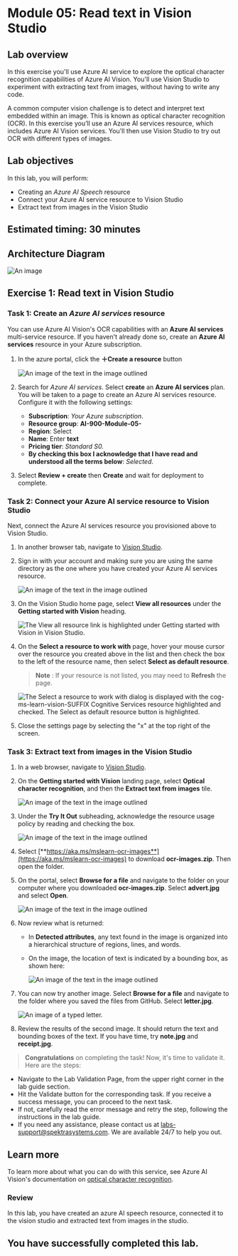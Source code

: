 # Module 05: Read text in Vision Studio

## Lab overview

In this exercise you'll use Azure AI service to explore the optical character recognition capabilities of Azure AI Vision. You'll use Vision Studio to experiment with extracting text from images, without having to write any code.

A common computer vision challenge is to detect and interpret text embedded within an image. This is known as optical character recognition (OCR). In this exercise you’ll use an Azure AI services resource, which includes Azure AI Vision services. You'll then use Vision Studio to try out OCR with different types of images.

## Lab objectives

In this lab, you will perform:

- Creating an *Azure AI Speech* resource
- Connect your Azure AI service resource to Vision Studio
- Extract text from images in the Vision Studio

## Estimated timing: 30 minutes

## Architecture Diagram

![An image](media/arch5.PNG)

## Exercise 1: Read text in Vision Studio
### Task 1: Create an *Azure AI services* resource

You can use Azure AI Vision's OCR capabilities with an **Azure AI services** multi-service resource. If you haven't already done so, create an **Azure AI services** resource in your Azure subscription.

1. In the azure portal, click the **&#65291;Create a resource** button

    ![An image of the text in the image outlined](media/lab-5(1).png)

1. Search for *Azure AI services*. Select **create** an **Azure AI services** plan. You will be taken to a page to create an Azure      AI services resource. Configure it with the following settings:
    - **Subscription**: *Your Azure subscription*.
    - **Resource group**: **AI-900-Module-05-<inject key="DeploymentID" enableCopy="false" />**
    - **Region**: Select **<inject key="location" enableCopy="false"/>**
    - **Name**: Enter **text<inject key="DeploymentID" enableCopy="false" />**
    - **Pricing tier**: *Standard S0.*
    - **By checking this box I acknowledge that I have read and understood all the terms below**: *Selected*.

1. Select **Review + create** then **Create** and wait for deployment to complete.

### Task 2: Connect your Azure AI service resource to Vision Studio

Next, connect the Azure AI services resource you provisioned above to Vision Studio.

1. In another browser tab, navigate to [Vision Studio](https://portal.vision.cognitive.azure.com?azure-portal=true).

1. Sign in with your account and making sure you are using the same directory as the one where you have created your Azure AI services resource.

   ![An image of the text in the image outlined](media/lab-5(2).png)

1. On the Vision Studio home page, select **View all resources** under the **Getting started with Vision** heading.

    ![The View all resource link is highlighted under Getting started with Vision in Vision Studio.](./media/lab-5(3).png)

1. On the **Select a resource to work with** page, hover your mouse cursor over the resource you created above in the list and then check the box to the left of the resource name, then select **Select as default resource**.

    > **Note** : If your resource is not listed, you may need to **Refresh** the page.

    ![The Select a resource to work with dialog is displayed with the cog-ms-learn-vision-SUFFIX Cognitive Services resource highlighted and checked. The Select as default resource button is highlighted.](./media/text.png)

1. Close the settings page by selecting the "x" at the top right of the screen.

### Task 3: Extract text from images in the Vision Studio
    
1. In a web browser, navigate to [Vision Studio](https://portal.vision.cognitive.azure.com?azure-portal=true).

1. On the **Getting started with Vision** landing page, select **Optical character recognition**, and then the **Extract text from images** tile.

   ![An image of the text in the image outlined](media/lab-5(5).png)

1. Under the **Try It Out** subheading, acknowledge the resource usage policy by reading and checking the box.

   ![An image of the text in the image outlined](media/text(2).png)

1. Select [**https://aka.ms/mslearn-ocr-images**](https://aka.ms/mslearn-ocr-images) to download **ocr-images.zip**. Then open the folder.

1. On the portal, select **Browse for a file** and navigate to the folder on your computer where you downloaded **ocr-images.zip**. Select **advert.jpg** and select **Open**.

   ![An image of the text in the image outlined](media/lab-5(7).png)

1. Now review what is returned:
    - In **Detected attributes**, any text found in the image is organized into a hierarchical structure of regions, lines, and words.
    - On the image, the location of text is indicated by a bounding box, as shown here:

       ![An image of the text in the image outlined](media/read-text-computer-vision/text-bounding-boxes(1).png)

1. You can now try another image. Select **Browse for a file** and navigate to the folder where you saved the files from GitHub. Select **letter.jpg**.

   ![An image of a typed letter.](media/read-text-computer-vision/letter(1).jpg)

1. Review the results of the second image. It should return the text and bounding boxes of the text. If you have time, try **note.jpg** and **receipt.jpg**.

> **Congratulations** on completing the task! Now, it's time to validate it. Here are the steps:
 
- Navigate to the Lab Validation Page, from the upper right corner in the lab guide section.
- Hit the Validate button for the corresponding task. If you receive a success message, you can proceed to the next task. 
- If not, carefully read the error message and retry the step, following the instructions in the lab guide.
- If you need any assistance, please contact us at labs-support@spektrasystems.com. We are available 24/7 to help you out.
  
## Learn more

To learn more about what you can do with this service, see Azure AI Vision's documentation on [optical character recognition](https://learn.microsoft.com/azure/ai-services/computer-vision/overview-ocr).

### Review
In this lab, you have created an azure AI speech resource, connected it to the vision studio and extracted text from images in the studio.
  
## You have successfully completed this lab.
